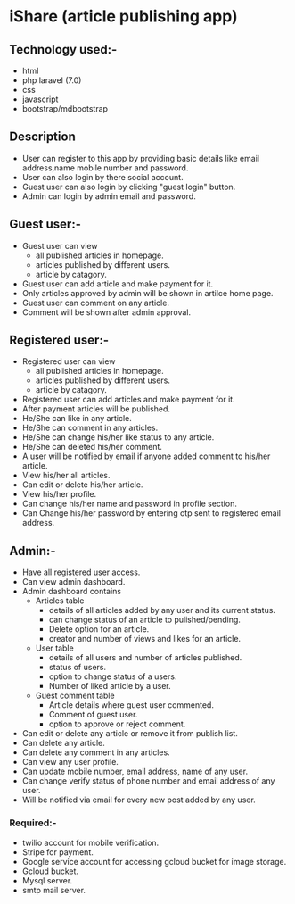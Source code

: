 # iShare (article publishing app)
## Technology used:-
- html
- php laravel (7.0)
- css
- javascript
- bootstrap/mdbootstrap

## Description
- User can register to this app by providing basic details like email address,name mobile number and password.
- User can also login by there social account.
- Guest user can also login by clicking "guest login" button.
- Admin can login by admin email and password.

## Guest user:-
- Guest user can view 
    - all published articles in homepage.
    - articles published by different users.
    - article by catagory.
- Guest user can add article and make payment for it.
- Only articles approved by admin will be shown in artilce home page.
- Guest user can comment on any article.
- Comment will be shown after admin approval.

## Registered user:-
- Registered user can view 
    - all published articles in homepage.
    - articles published by different users.
    - article by catagory.
- Registered user can add articles and make payment for it.
- After payment articles will be published.
- He/She can like in any article.
- He/She can comment in any articles.
- He/She can change his/her like status to any article.
- He/She can deleted his/her comment.
- A user will be notified by email if anyone added comment to his/her article.
- View his/her all articles.
- Can edit or delete his/her article.
- View his/her profile.
- Can change his/her name and password in profile section.
- Can Change his/her password by entering otp sent to registered email address.

## Admin:-
- Have all registered user access.
- Can view admin dashboard.
- Admin dashboard contains
    - Articles table
        - details of all articles added by any user and its current status.
        - can change status of an article to pulished/pending.
        - Delete option for an article.
        - creator and number of views and likes for an article.
    - User table
        - details of all users and number of articles published.
        - status of users.
        - option to change status of a users.
        - Number of liked article by a user.
    - Guest comment table
        - Article details where guest user commented.
        - Comment of guest user.
        - option to approve or reject comment.
- Can edit or delete any article or remove it from publish list.
- Can delete any article.
- Can delete any comment in any articles.
- Can view any user profile.
- Can update mobile number, email address, name of any user.
- Can change verify status of phone number and email address of any user. 
- Will be notified via email for every new post added by any user.

### Required:-
- twilio account for mobile verification.
- Stripe for payment.
- Google service account for accessing gcloud bucket for image storage.
- Gcloud bucket.
- Mysql server.
- smtp mail server.